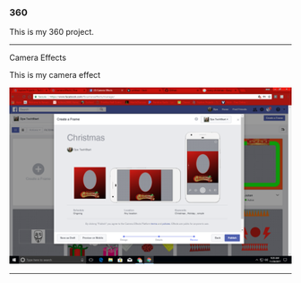 ### 360

This is my 360 project.

<script src="//360.vizor.io/scripts/embed.js" data-vizorurl="https://360.vizor.io/embed/v/97jj" ></script>

***

Camera Effects

This is my camera effect

![picture_title](https://github.com/jessireyes/jessireyes.github.io/blob/master/Jessi.PNG?raw=true "Optional Title")

***
